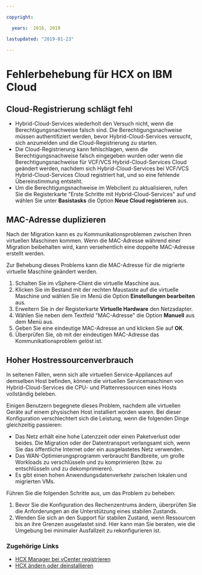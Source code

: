 ```yaml
---

copyright:

  years:  2016, 2019

lastupdated: "2019-01-23"

---
```

# Fehlerbehebung für HCX on IBM Cloud

## Cloud-Registrierung schlägt fehl

* Hybrid-Cloud-Services wiederholt den Versuch nicht, wenn die Berechtigungsnachweise falsch sind. Die Berechtigungsnachweise müssen authentifiziert werden, bevor Hybrid-Cloud-Services versucht, sich anzumelden und die Cloud-Registrierung zu starten.
* Die Cloud-Registrierung kann fehlschlagen, wenn die Berechtigungsnachweise falsch eingegeben wurden oder wenn die Berechtigungsnachweise für VCF/VCS Hybrid-Cloud-Services Cloud geändert werden, nachdem sich Hybrid-Cloud-Services bei VCF/VCS Hybrid-Cloud-Services Cloud registriert hat, und so eine fehlende Übereinstimmung entsteht.
* Um die Berechtigungsnachweise im Webclient zu aktualisieren, rufen Sie die Registerkarte "Erste Schritte mit Hybrid-Cloud-Services" auf und wählen Sie unter **Basistasks** die Option **Neue Cloud registrieren** aus.

## MAC-Adresse duplizieren

Nach der Migration kann es zu Kommunikationsproblemen zwischen Ihren virtuellen Maschinen kommen. Wenn die MAC-Adresse während einer Migration beibehalten wird, kann versehentlich eine doppelte MAC-Adresse erstellt werden.

Zur Behebung dieses Problems kann die MAC-Adresse für die migrierte virtuelle Maschine geändert werden.

1. Schalten Sie im vSphere-Client die virtuelle Maschine aus.
2. Klicken Sie im Bestand mit der rechten Maustaste auf die virtuelle Maschine und wählen Sie im Menü die Option **Einstellungen bearbeiten** aus.
3. Erweitern Sie in der Registerkarte **Virtuelle Hardware** den Netzadapter.
4. Wählen Sie neben dem Textfeld "MAC-Adresse" die Option **Manuell** aus dem Menü aus.
5. Geben Sie eine eindeutige MAC-Adresse an und klicken Sie auf **OK**.
6. Überprüfen Sie, ob mit der eindeutigen MAC-Adresse das Kommunikationsproblem gelöst ist.

## Hoher Hostressourcenverbrauch

In seltenen Fällen, wenn sich alle virtuellen Service-Appliances auf demselben Host befinden, können die virtuellen Servicemaschinen von Hybrid-Cloud-Services die CPU- und Plattenressourcen eines Hosts vollständig beleben.

Einigen Benutzern begegnete dieses Problem, nachdem alle virtuellen Geräte auf einem physischen Host installiert worden waren. Bei dieser Konfiguration verschlechtert sich die Leistung, wenn die folgenden Dinge gleichzeitig passieren:
* Das Netz erhält eine hohe Latenzzeit oder einen Paketverlust oder beides. Die Migration oder der Datentransport verlangsamt sich, wenn Sie das öffentliche Internet oder ein ausgelastetes Netz verwenden.
* Das WAN-Optimierungsprogramm verbraucht Bandbreite, um große Workloads zu verschlüsseln und zu komprimieren (bzw. zu entschlüsseln und zu dekomprimieren).
* Es gibt einen hohen Anwendungsdatenverkehr zwischen lokalen und migrierten VMs.

Führen Sie die folgenden Schritte aus, um das Problem zu beheben:

1. Bevor Sie die Konfiguration des Rechenzentrums ändern, überprüfen Sie die Anforderungen an die Unterstützung eines stabilen Zustands.
2. Wenden Sie sich an den Support für stabilen Zustand, wenn Ressourcen bis an ihre Grenzen ausgelastet sind. Hier kann man Sie beraten, wie die Umgebung bei minimaler Ausfallzeit zu rekonfigurieren ist.

### Zugehörige Links

* [HCX Manager bei vCenter registrieren](/docs/services/vmwaresolutions/archiref/hcx-archi/hcx-archi-reg-vcenter.html)
* [HCX ändern oder deinstallieren](/docs/services/vmwaresolutions/archiref/hcx-archi/hcx-archi-mod-uninstall.html)
